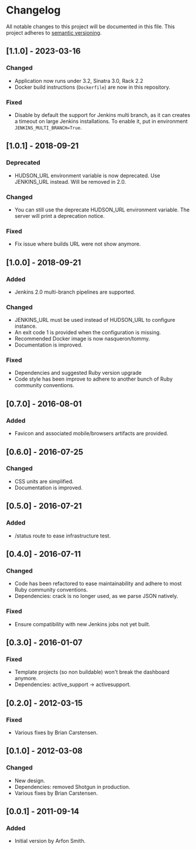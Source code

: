 # Changelog
All notable changes to this project will be documented in this file.
This project adheres to [semantic versioning](https://semver.org/).

## [1.1.0] - 2023-03-16
### Changed
- Application now runs under 3.2, Sinatra 3.0, Rack 2.2
- Docker build instructions (`Dockerfile`) are now in this repository.

### Fixed
- Disable by default the support for Jenkins multi branch,
  as it can creates a timeout on large Jenkins installations.
  To enable it, put in environment `JENKINS_MULTI_BRANCH=True`.

## [1.0.1] - 2018-09-21
### Deprecated
- HUDSON_URL environment variable is now deprecated.
  Use JENKINS_URL instead. Will be removed in 2.0.

### Changed
- You can still use the deprecate HUDSON_URL environment
  variable. The server will print a deprecation notice.

### Fixed
- Fix issue where builds URL were not show anymore.

## [1.0.0] - 2018-09-21
### Added
- Jenkins 2.0 multi-branch pipelines are supported.

### Changed
- JENKINS_URL must be used instead of HUDSON_URL to configure instance.
- An exit code 1 is provided when the configuration is missing.
- Recommended Docker image is now nasqueron/tommy.
- Documentation is improved.

### Fixed
- Dependencies and suggested Ruby version upgrade
- Code style has been improve to adhere to another
  bunch of Ruby community conventions.
  
## [0.7.0] - 2016-08-01
### Added
- Favicon and associated mobile/browsers artifacts are provided. 

## [0.6.0] - 2016-07-25
### Changed
- CSS units are simplified.
- Documentation is improved.

## [0.5.0] - 2016-07-21
### Added
- /status route to ease infrastructure test.

## [0.4.0] - 2016-07-11
### Changed
- Code has been refactored to ease maintainability
  and adhere to most Ruby community conventions.
- Dependencies: crack is no longer used, as we parse
  JSON natively.

### Fixed
- Ensure compatibility with new Jenkins jobs not yet built.

## [0.3.0] - 2016-01-07
### Fixed
- Template projects (so non buildable) won't break
  the dashboard anymore.
- Dependencies: active_support → activesupport.

## [0.2.0] - 2012-03-15
### Fixed
- Various fixes by Brian Carstensen.

## [0.1.0] - 2012-03-08
### Changed
- New design.
- Dependencies: removed Shotgun in production.
- Various fixes by Brian Carstensen.

## [0.0.1] - 2011-09-14
### Added
- Initial version by Arfon Smith.
